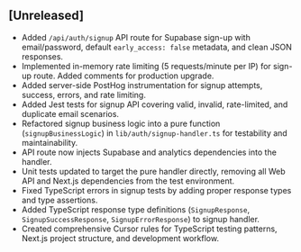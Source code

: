 ## [Unreleased]
- Added `/api/auth/signup` API route for Supabase sign-up with email/password, default `early_access: false` metadata, and clean JSON responses.
- Implemented in-memory rate limiting (5 requests/minute per IP) for sign-up route. Added comments for production upgrade.
- Added server-side PostHog instrumentation for signup attempts, success, errors, and rate limiting.
- Added Jest tests for signup API covering valid, invalid, rate-limited, and duplicate email scenarios.
- Refactored signup business logic into a pure function (`signupBusinessLogic`) in `lib/auth/signup-handler.ts` for testability and maintainability.
- API route now injects Supabase and analytics dependencies into the handler.
- Unit tests updated to target the pure handler directly, removing all Web API and Next.js dependencies from the test environment.
- Fixed TypeScript errors in signup tests by adding proper response types and type assertions.
- Added TypeScript response type definitions (`SignupResponse`, `SignupSuccessResponse`, `SignupErrorResponse`) to signup handler.
- Created comprehensive Cursor rules for TypeScript testing patterns, Next.js project structure, and development workflow. 